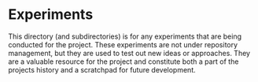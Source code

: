 # Experiments

This directory (and subdirectories) is for any experiments that are being conducted for the project. These experiments are not under repository management, but they are used to test out new ideas or approaches. They are a valuable resource for the project and constitute both a part of the projects history and a scratchpad for future development.

